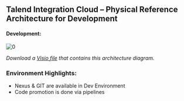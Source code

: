 ## Talend Integration Cloud – Physical Reference Architecture for Development

#### Development:
![[0]][0]

*Download a [Visio file][tc-Architecture-6.4-Dev] that contains this architecture diagram.*

### Environment Highlights:

- Nexus & GIT are available in Dev Environment
- Code promotion is done via pipelines

<!-- links -->
[0]: ./images/talend-cloud/tc-dev.png "Talend Integration Cloud for Development"
[tc-Architecture-6.4-Dev]: ./templates/visio/tc-architecture/tc-Architecture-6.4-Dev.vsd

